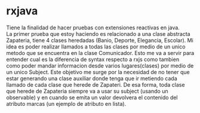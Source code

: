 # rxjava

Tiene la finalidad de hacer pruebas con extensiones reactivas en java.<br>
La primer prueba que estoy haciendo es relacionado a una clase abstracta Zapateria, tiene 4 clases heredadas (Banio, Deporte, Elegancia, Escolar).
Mi idea es poder realizar llamados a todas las clases por medio de un unico metodo que se encuentra en la clase Comunicador.
Esto me va a servir para entender cual es la diferencia de syntax respecto a rxjs como tambien como poder mandar informacion desde varios lugares(clases) por medio de un unico Subject.
Este objetivo me surge por la necesidad de no tener que estar generando una clase auxiliar donde tenga que ir metiendo cada llamado de cada clase que herede de Zapateri.
De esa forma, toda clase que herede de Zapateria siempre va a usar su subject (usando un observable) y en cuando se emita un valor devolvera el contenido del atributo marcas (un ejemplo de atributo en lista).
